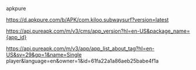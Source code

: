 apkpure

https://d.apkpure.com/b/APK/com.kiloo.subwaysurf?version=latest

https://api.pureapk.com/m/v3/cms/app_version?hl=en-US&package_name={app_id}


https://api.pureapk.com/m/v3/app/app_list_about_tag?hl=en-US&sv=29&gp=1&name=Single player&language=en&owner=1&id=61fa22a1a86aeb25babe4f1a